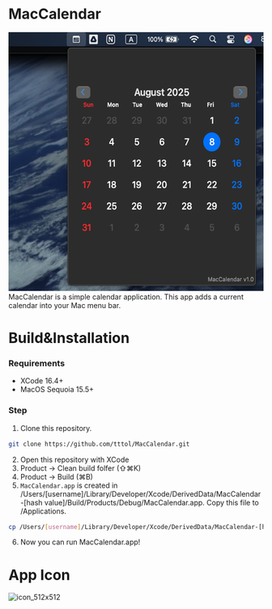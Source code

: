 # MacCalendar
<img width="512" height="512" alt="icon_512x512" src="https://raw.githubusercontent.com/tttol/MacCalendar/refs/heads/main/screenshot.png" />
MacCalendar is a simple calendar application. This app adds a current calendar into your Mac menu bar.

# Build&Installation
### Requirements
- XCode 16.4+
- MacOS Sequoia 15.5+
### Step
1. Clone this repository.
```sh
git clone https://github.com/tttol/MacCalendar.git
```
2. Open this repository with XCode
3. Product -> Clean build folfer (⇧⌘K)
4. Product -> Build (⌘B)
5. `MacCalendar.app` is created in /Users/[username]/Library/Developer/Xcode/DerivedData/MacCalendar-[hash value]/Build/Products/Debug/MacCalendar.app. Copy this file to /Applications.
```sh
cp /Users/[username]/Library/Developer/Xcode/DerivedData/MacCalendar-[hash value]/Build/Products/Debug/MacCalendar.app /Applications
```
6. Now you can run MacCalendar.app! 

# App Icon
<img width="256" height="256" alt="icon_512x512" src="https://github.com/user-attachments/assets/ab689fbe-ab03-44e8-a11c-489b14e140e7" /><br>
